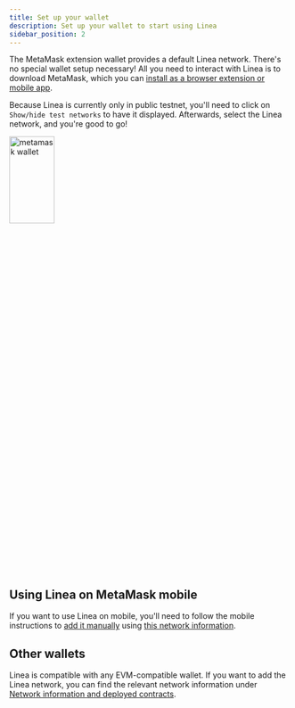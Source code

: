 ```yaml
---
title: Set up your wallet
description: Set up your wallet to start using Linea
sidebar_position: 2
---
```


The MetaMask extension wallet provides a default Linea network. There's no special wallet setup necessary! All you need to interact with Linea is to download MetaMask, which you can [install as a browser extension or mobile app](https://metamask.io/download/).

Because Linea is currently only in public testnet, you'll need to click on `Show/hide test networks` to have it displayed. Afterwards, select the Linea network, and you're good to go!

<img src="../static/img/metamaskwallet.png" alt="metamask wallet" width="40%" height="20%"/>

## Using Linea on MetaMask mobile

If you want to use Linea on mobile, you'll need to follow the mobile instructions to [add it manually](https://support.metamask.io/hc/en-us/articles/360043227612-How-to-add-a-custom-network-RPC#h_01G63GGJ83DGDRCS2ZWXM37CV5) using [this network information](../developers/useful-info.md#network-information).

## Other wallets

Linea is compatible with any EVM-compatible wallet. If you want to add the Linea network, you can find the relevant network information under [Network information and deployed contracts](../developers/useful-info.md#network-information).

<!--markdown-link-check-enable -->
